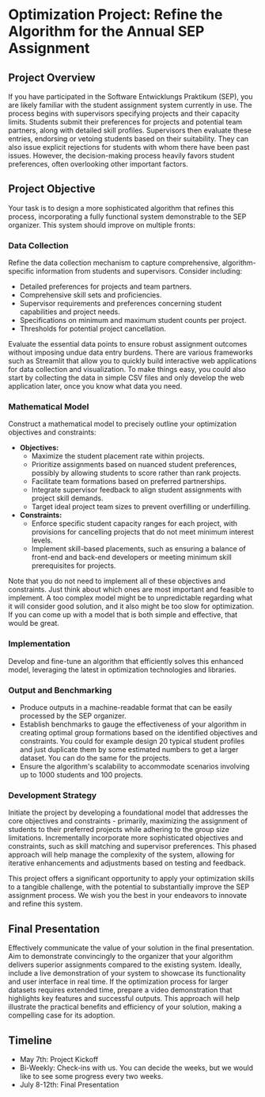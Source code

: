 # Optimization Project: Refine the Algorithm for the Annual SEP Assignment

## Project Overview

If you have participated in the Software Entwicklungs Praktikum (SEP), you are
likely familiar with the student assignment system currently in use. The process
begins with supervisors specifying projects and their capacity limits. Students
submit their preferences for projects and potential team partners, along with
detailed skill profiles. Supervisors then evaluate these entries, endorsing or
vetoing students based on their suitability. They can also issue explicit
rejections for students with whom there have been past issues. However, the
decision-making process heavily favors student preferences, often overlooking
other important factors.

## Project Objective

Your task is to design a more sophisticated algorithm that refines this process,
incorporating a fully functional system demonstrable to the SEP organizer. This
system should improve on multiple fronts:

### Data Collection

Refine the data collection mechanism to capture comprehensive,
algorithm-specific information from students and supervisors. Consider
including:

- Detailed preferences for projects and team partners.
- Comprehensive skill sets and proficiencies.
- Supervisor requirements and preferences concerning student capabilities and
  project needs.
- Specifications on minimum and maximum student counts per project.
- Thresholds for potential project cancellation.

Evaluate the essential data points to ensure robust assignment outcomes without
imposing undue data entry burdens. There are various frameworks such as
Streamlit that allow you to quickly build interactive web applications for data
collection and visualization. To make things easy, you could also start by
collecting the data in simple CSV files and only develop the web application
later, once you know what data you need.

### Mathematical Model

Construct a mathematical model to precisely outline your optimization objectives
and constraints:

- **Objectives:**
  - Maximize the student placement rate within projects.
  - Prioritize assignments based on nuanced student preferences, possibly by
    allowing students to score rather than rank projects.
  - Facilitate team formations based on preferred partnerships.
  - Integrate supervisor feedback to align student assignments with project
    skill demands.
  - Target ideal project team sizes to prevent overfilling or underfilling.
- **Constraints:**
  - Enforce specific student capacity ranges for each project, with provisions
    for cancelling projects that do not meet minimum interest levels.
  - Implement skill-based placements, such as ensuring a balance of front-end
    and back-end developers or meeting minimum skill prerequisites for projects.

Note that you do not need to implement all of these objectives and constraints.
Just think about which ones are most important and feasible to implement. A too
complex model might be to unpredictable regarding what it will consider good
solution, and it also might be too slow for optimization. If you can come up
with a model that is both simple and effective, that would be great.

### Implementation

Develop and fine-tune an algorithm that efficiently solves this enhanced model,
leveraging the latest in optimization technologies and libraries.

### Output and Benchmarking

- Produce outputs in a machine-readable format that can be easily processed by
  the SEP organizer.
- Establish benchmarks to gauge the effectiveness of your algorithm in creating
  optimal group formations based on the identified objectives and constraints.
  You could for example design 20 typical student profiles and just duplicate
  them by some estimated numbers to get a larger dataset. You can do the same
  for the projects.
- Ensure the algorithm's scalability to accommodate scenarios involving up to
  1000 students and 100 projects.

### Development Strategy

Initiate the project by developing a foundational model that addresses the core
objectives and constraints - primarily, maximizing the assignment of students to
their preferred projects while adhering to the group size limitations.
Incrementally incorporate more sophisticated objectives and constraints, such as
skill matching and supervisor preferences. This phased approach will help manage
the complexity of the system, allowing for iterative enhancements and
adjustments based on testing and feedback.

This project offers a significant opportunity to apply your optimization skills
to a tangible challenge, with the potential to substantially improve the SEP
assignment process. We wish you the best in your endeavors to innovate and
refine this system.

## Final Presentation

Effectively communicate the value of your solution in the final presentation.
Aim to demonstrate convincingly to the organizer that your algorithm delivers
superior assignments compared to the existing system. Ideally, include a live
demonstration of your system to showcase its functionality and user interface in
real time. If the optimization process for larger datasets requires extended
time, prepare a video demonstration that highlights key features and successful
outputs. This approach will help illustrate the practical benefits and
efficiency of your solution, making a compelling case for its adoption.


## Timeline

- May 7th: Project Kickoff
- Bi-Weekly: Check-ins with us. You can decide the weeks, but we would like to
  see some progress every two weeks.
- July 8-12th: Final Presentation

